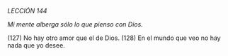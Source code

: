 *LECCIÓN 144*

*Mi mente alberga sólo lo que pienso con Dios.*

(127) No hay otro amor que el de Dios.
(128) En el mundo que veo no hay nada que yo desee.